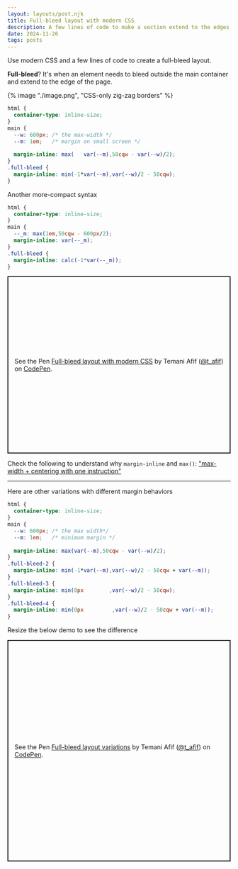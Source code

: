 ```yaml
---
layout: layouts/post.njk
title: Full-bleed layout with modern CSS
description: A few lines of code to make a section extend to the edges of the screen
date: 2024-11-26
tags: posts
---
```


Use modern CSS and a few lines of code to create a full-bleed layout. 

**Full-bleed**? It's when an element needs to bleed outside the main container and extend to the edge of the page.


{% image "./image.png", "CSS-only zig-zag borders" %}

```css
html {
  container-type: inline-size;
}
main {
  --w: 600px; /* the max-width */
  --m: 1em;   /* margin on small screen */
  
  margin-inline: max(   var(--m),50cqw - var(--w)/2);
}
.full-bleed {
  margin-inline: min(-1*var(--m),var(--w)/2 - 50cqw);
}
```

Another more-compact syntax 

```css
html {
  container-type: inline-size;
}
main {
  --_m: max(1em,50cqw - 600px/2);
  margin-inline: var(--_m);
}
.full-bleed {
  margin-inline: calc(-1*var(--_m));
}
```


<p class="codepen" data-height="400" data-default-tab="result" data-slug-hash="vEBBoWj" data-pen-title="Full-bleed layout with modern CSS" data-preview="true" data-user="t_afif" style="height: 400px; box-sizing: border-box; display: flex; align-items: center; justify-content: center; border: 2px solid; margin: 1em 0; padding: 1em;">
  <span>See the Pen <a href="https://codepen.io/t_afif/pen/vEBBoWj">
  Full-bleed layout with modern CSS</a> by Temani Afif (<a href="https://codepen.io/t_afif">@t_afif</a>)
  on <a href="https://codepen.io">CodePen</a>.</span>
</p>

Check the following to understand why `margin-inline` and `max()`: ["max-width + centering with one instruction"](/center-max-width/)

----

Here are other variations with different margin behaviors

```css
html {
  container-type: inline-size;
}
main {
  --w: 600px; /* the max width*/
  --m: 1em;   /* minimum margin */
  
  margin-inline: max(var(--m),50cqw - var(--w)/2);
}
.full-bleed-2 {
  margin-inline: min(-1*var(--m),var(--w)/2 - 50cqw + var(--m));
}
.full-bleed-3 {
  margin-inline: min(0px        ,var(--w)/2 - 50cqw);
}
.full-bleed-4 {
  margin-inline: min(0px         ,var(--w)/2 - 50cqw + var(--m));
}
```

Resize the below demo to see the difference

<p class="codepen" data-height="500" data-default-tab="result" data-slug-hash="PwYYMRX" data-pen-title="Full-bleed layout variations" data-preview="true" data-user="t_afif" style="height: 500px; box-sizing: border-box; display: flex; align-items: center; justify-content: center; border: 2px solid; margin: 1em 0; padding: 1em;">
  <span>See the Pen <a href="https://codepen.io/t_afif/pen/PwYYMRX">
  Full-bleed layout variations</a> by Temani Afif (<a href="https://codepen.io/t_afif">@t_afif</a>)
  on <a href="https://codepen.io">CodePen</a>.</span>
</p>
<script async src="https://cpwebassets.codepen.io/assets/embed/ei.js"></script>